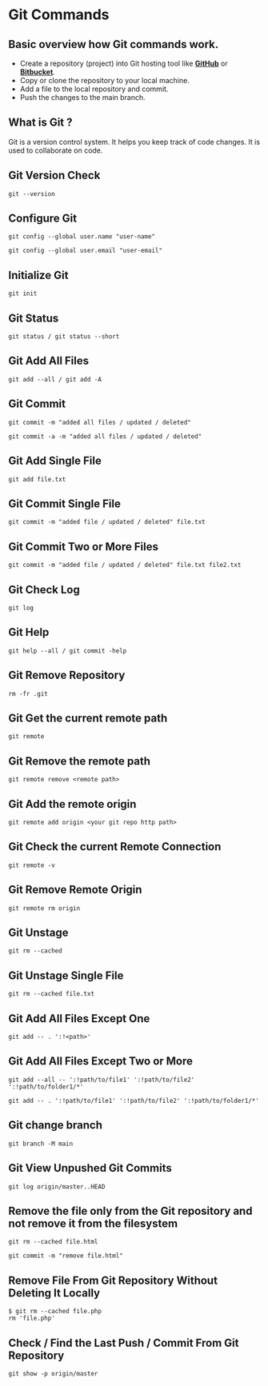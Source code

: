 # Git Commands

## Basic overview how Git commands work.

* Create a repository (project) into Git hosting tool like **[GitHub](https://github.com/)** or **[Bitbucket](https://bitbucket.org/)**.
* Copy or clone the repository to your local machine.
* Add a file to the local repository and commit.
* Push the changes to the main branch.

## What is Git ?

Git is a version control system. It helps you keep track of code changes. It is used to collaborate on code.

## Git Version Check

```
git --version
```

## Configure Git

```
git config --global user.name "user-name"
```
```
git config --global user.email "user-email"
```

## Initialize Git

```
git init
```

## Git Status

```
git status / git status --short
```

## Git Add All Files

```
git add --all / git add -A
```

## Git Commit

```
git commit -m "added all files / updated / deleted"
```

```
git commit -a -m "added all files / updated / deleted"
```

## Git Add Single File

```
git add file.txt
```

## Git Commit Single File

```
git commit -m "added file / updated / deleted" file.txt
```

## Git Commit Two or More Files

```
git commit -m "added file / updated / deleted" file.txt file2.txt
```

## Git Check Log

```
git log
```

## Git Help

```
git help --all / git commit -help
```

## Git Remove Repository

```
rm -fr .git
```

## Git Get the current remote path

```
git remote
```

## Git Remove the remote path

```
git remote remove <remote path>
```

## Git Add the remote origin

```
git remote add origin <your git repo http path>
```

## Git Check the current Remote Connection

```
git remote -v
```

## Git Remove Remote Origin

```
git remote rm origin
```

## Git Unstage

```
git rm --cached
```

## Git Unstage Single File

```
git rm --cached file.txt
```

## Git Add All Files Except One

```
git add -- . ':!<path>'
```

## Git Add All Files Except Two or More

```
git add --all -- ':!path/to/file1' ':!path/to/file2' ':!path/to/folder1/*'
```

```
git add -- . ':!path/to/file1' ':!path/to/file2' ':!path/to/folder1/*'
```

## Git change branch

```
git branch -M main
```

## Git View Unpushed Git Commits

```
git log origin/master..HEAD
```

## Remove the file only from the Git repository and not remove it from the filesystem

```
git rm --cached file.html
```

```
git commit -m "remove file.html"
```

## Remove File From Git Repository Without Deleting It Locally

```
$ git rm --cached file.php
rm 'file.php'
```

## Check / Find the Last Push / Commit From Git Repository

```
git show -p origin/master
```
